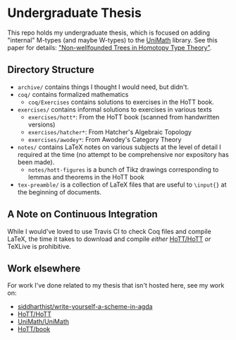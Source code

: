 # Undergraduate Thesis

<!-- [![Build Status](https://travis-ci.org/siddharthist/reed-thesis.svg?branch=master)](https://travis-ci.org/siddharthist/reed-thesis) -->

This repo holds my undergraduate thesis, which is focused on adding "internal"
M-types (and maybe W-types) to the [UniMath](https://github.com/UniMath/UniMath)
library. See this paper for
details:
["Non-wellfounded Trees in Homotopy Type Theory"](https://arxiv.org/abs/1504.02949).

## Directory Structure

 - `archive/` contains things I thought I would need, but didn't.
 - `coq/` contains formalized mathematics
    * `coq/Exercises` contains solutions to exercises in the HoTT book.
 - `exercises/` contains informal solutions to exercises in various texts
    * `exercises/hott*`: From the HoTT book (scanned from handwritten versions)
    * `exercises/hatcher*`: From Hatcher's Algebraic Topology
    * `exercises/awodey*`: From Awodey's Category Theory
 - `notes/` contains LaTeX notes on various subjects at the level of detail I required at the time (no attempt to be comprehensive nor expository has been made).
    * `notes/hott-figures` is a bunch of Tikz drawings corresponding to lemmas and theorems in the HoTT book
 - `tex-preamble/` is a collection of LaTeX files that are useful to `\input{}` at the beginning of documents.

## A Note on Continuous Integration

While I would've loved to use Travis CI to check Coq files and compile LaTeX, the time it takes to download and compile _either_ [HoTT/HoTT](https://github.com/HoTT/HoTT) _or_ TeXLive is prohibitive.

## Work elsewhere

For work I've done related to my thesis that isn't hosted here, see my work on:

 * [siddharthist/write-yourself-a-scheme-in-agda](https://github.com/siddharthist/write-yourself-a-scheme-in-agda)
 * [HoTT/HoTT](https://github.com/HoTT/HoTT/pulls?utf8=%E2%9C%93&q=is%3Apr%20author%3Asiddharthist%20)
 * [UniMath/UniMath](https://github.com/UniMath/UniMath/pulls?utf8=%E2%9C%93&q=is%3Apr%20author%3Asiddharthist%20)
 * [HoTT/book](https://github.com/HoTT/book/pulls?utf8=%E2%9C%93&q=is%3Apr%20author%3Asiddharthist%20)
